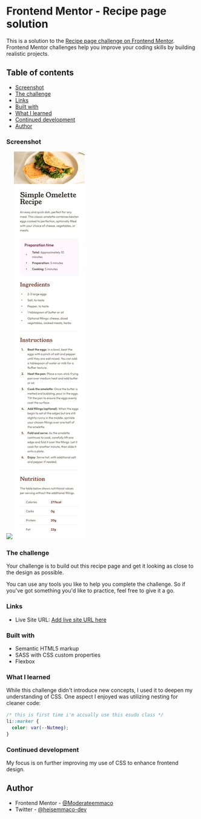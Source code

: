 # Frontend Mentor - Recipe page solution

This is a solution to the [Recipe page challenge on Frontend Mentor](https://www.frontendmentor.io/challenges/recipe-page-KiTsR8QQKm). Frontend Mentor challenges help you improve your coding skills by building realistic projects.

## Table of contents

- [Screenshot](#screenshot)
- [The challenge](#the-challenge)
- [Links](#links)
- [Built with](#built-with)
- [What I learned](#what-i-learned)
- [Continued development](#continued-development)
- [Author](#author)

### Screenshot

<img src="/design/destkop-design.jpg">
<img src="/design/mobile-design.jpg">

### The challenge

Your challenge is to build out this recipe page and get it looking as close to the design as possible.

You can use any tools you like to help you complete the challenge. So if you've got something you'd like to practice, feel free to give it a go.

### Links

- Live Site URL: [Add live site URL here](https://heisemmaco-dev.github.io/recipe-page-main/)

### Built with

- Semantic HTML5 markup
- SASS with CSS custom properties
- Flexbox

### What I learned

While this challenge didn't introduce new concepts, I used it to deepen my understanding of CSS. One aspect I enjoyed was utilizing nesting for cleaner code:

```css
/* this is first time i'm accually use this esudo class */
li::marker {
  color: var(--Nutmeg);
}
```

### Continued development

My focus is on further improving my use of CSS to enhance frontend design.

## Author

- Frontend Mentor - [@Moderateemmaco](https://www.frontendmentor.io/profile/Moderateemmaco)
- Twitter - [@heisemmaco-dev](https://www.github.com/heisemmaco)
